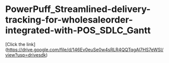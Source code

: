 # PowerPuff_Streamlined-delivery-tracking-for-wholesaleorder-integrated-with-POS_SDLC_Gantt
[Click the link] (https://drive.google.com/file/d/146Ev0euSe0w4sRLR4QQTqgAl7HS7eWSI/view?usp=drivesdk)
